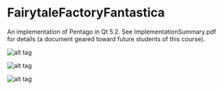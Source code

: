 FairytaleFactoryFantastica
==========================
An implementation of Pentago in Qt 5.2. See ImplementationSummary.pdf for details (a document geared toward future students of this course).

![alt tag](http://i.imgur.com/ItmXTFW.jpg)


![alt tag](http://i.imgur.com/FdO86ke.jpg)


![alt tag](http://i.imgur.com/KZhae2Q.jpg)
